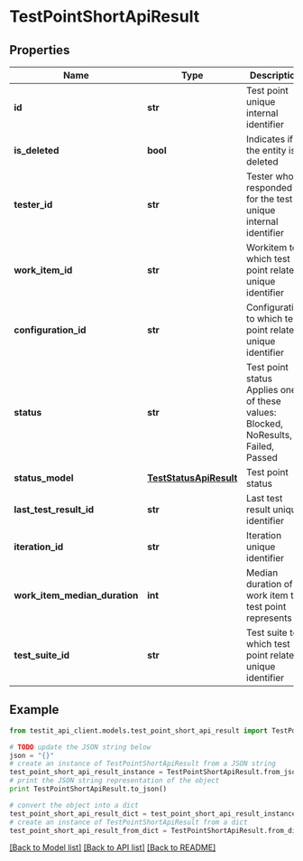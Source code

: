 # TestPointShortApiResult


## Properties
Name | Type | Description | Notes
------------ | ------------- | ------------- | -------------
**id** | **str** | Test point unique internal identifier | 
**is_deleted** | **bool** | Indicates if the entity is deleted | 
**tester_id** | **str** | Tester who is responded for the test unique internal identifier | [optional] 
**work_item_id** | **str** | Workitem to which test point relates unique identifier | [optional] 
**configuration_id** | **str** | Configuration to which test point relates unique identifier | [optional] 
**status** | **str** | Test point status   Applies one of these values: Blocked, NoResults, Failed, Passed | [optional] 
**status_model** | [**TestStatusApiResult**](TestStatusApiResult.md) | Test point status | 
**last_test_result_id** | **str** | Last test result unique identifier | [optional] 
**iteration_id** | **str** | Iteration unique identifier | 
**work_item_median_duration** | **int** | Median duration of work item the test point represents | [optional] 
**test_suite_id** | **str** | Test suite to which test point relates unique identifier | 

## Example

```python
from testit_api_client.models.test_point_short_api_result import TestPointShortApiResult

# TODO update the JSON string below
json = "{}"
# create an instance of TestPointShortApiResult from a JSON string
test_point_short_api_result_instance = TestPointShortApiResult.from_json(json)
# print the JSON string representation of the object
print TestPointShortApiResult.to_json()

# convert the object into a dict
test_point_short_api_result_dict = test_point_short_api_result_instance.to_dict()
# create an instance of TestPointShortApiResult from a dict
test_point_short_api_result_from_dict = TestPointShortApiResult.from_dict(test_point_short_api_result_dict)
```
[[Back to Model list]](../README.md#documentation-for-models) [[Back to API list]](../README.md#documentation-for-api-endpoints) [[Back to README]](../README.md)


